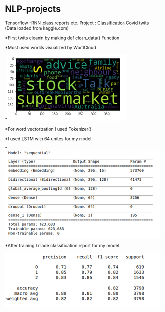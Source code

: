 # NLP-projects
Tensorflow -RNN ,class.reports etc.
Project : [Classification Covid twits](https://github.com/tural327/NLP-projects/tree/main/Classification%20Covid%20twits) (Data loaded from kaggle.com)

*First twits cleanin by making def clean_data() Function

*Most used worlds visualized by WordCloud

*![](https://github.com/tural327/NLP-projects/blob/main/Classification%20Covid%20twits/Wordcloud.png)

*For word vectorization I used Tokenizer()

*I used LSTM with 64 unites for my model 

*![](https://github.com/tural327/NLP-projects/blob/main/Classification%20Covid%20twits/Model%20Sequential.png)

*After training I made classification report for my model

![](https://github.com/tural327/NLP-projects/blob/main/Classification%20Covid%20twits/Cassification%20report.png)
